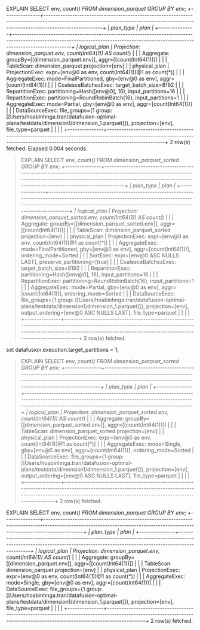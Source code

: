 EXPLAIN SELECT env, count(*) FROM dimension_parquet GROUP BY env;
+---------------+------------------------------------------------------------------------------------------------------------------------------------------------------------------------------------+
| plan_type     | plan                                                                                                                                                                               |
+---------------+------------------------------------------------------------------------------------------------------------------------------------------------------------------------------------+
| logical_plan  | Projection: dimension_parquet.env, count(Int64(1)) AS count(*)                                                                                                                     |
|               |   Aggregate: groupBy=[[dimension_parquet.env]], aggr=[[count(Int64(1))]]                                                                                                           |
|               |     TableScan: dimension_parquet projection=[env]                                                                                                                                  |
| physical_plan | ProjectionExec: expr=[env@0 as env, count(Int64(1))@1 as count(*)]                                                                                                                 |
|               |   AggregateExec: mode=FinalPartitioned, gby=[env@0 as env], aggr=[count(Int64(1))]                                                                                                 |
|               |     CoalesceBatchesExec: target_batch_size=8192                                                                                                                                    |
|               |       RepartitionExec: partitioning=Hash([env@0], 16), input_partitions=16                                                                                                         |
|               |         RepartitionExec: partitioning=RoundRobinBatch(16), input_partitions=1                                                                                                      |
|               |           AggregateExec: mode=Partial, gby=[env@0 as env], aggr=[count(Int64(1))]                                                                                                  |
|               |             DataSourceExec: file_groups={1 group: [[Users/hoabinhnga.tran/datafusion-optimal-plans/testdata/dimension1/dimension_1.parquet]]}, projection=[env], file_type=parquet |
|               |                                                                                                                                                                                    |
+---------------+------------------------------------------------------------------------------------------------------------------------------------------------------------------------------------+
2 row(s) fetched. 
Elapsed 0.004 seconds.

> EXPLAIN SELECT env, count(*) FROM dimension_parquet_sorted GROUP BY env;
+---------------+------------------------------------------------------------------------------------------------------------------------------------------------------------------------------------------------------------------------------+
| plan_type     | plan                                                                                                                                                                                                                         |
+---------------+------------------------------------------------------------------------------------------------------------------------------------------------------------------------------------------------------------------------------+
| logical_plan  | Projection: dimension_parquet_sorted.env, count(Int64(1)) AS count(*)                                                                                                                                                        |
|               |   Aggregate: groupBy=[[dimension_parquet_sorted.env]], aggr=[[count(Int64(1))]]                                                                                                                                              |
|               |     TableScan: dimension_parquet_sorted projection=[env]                                                                                                                                                                     |
| physical_plan | ProjectionExec: expr=[env@0 as env, count(Int64(1))@1 as count(*)]                                                                                                                                                           |
|               |   AggregateExec: mode=FinalPartitioned, gby=[env@0 as env], aggr=[count(Int64(1))], ordering_mode=Sorted                                                                                                                     |
|               |     SortExec: expr=[env@0 ASC NULLS LAST], preserve_partitioning=[true]                                                                                                                                                      |
|               |       CoalesceBatchesExec: target_batch_size=8192                                                                                                                                                                            |
|               |         RepartitionExec: partitioning=Hash([env@0], 16), input_partitions=16                                                                                                                                                 |
|               |           RepartitionExec: partitioning=RoundRobinBatch(16), input_partitions=1                                                                                                                                              |
|               |             AggregateExec: mode=Partial, gby=[env@0 as env], aggr=[count(Int64(1))], ordering_mode=Sorted                                                                                                                    |
|               |               DataSourceExec: file_groups={1 group: [[Users/hoabinhnga.tran/datafusion-optimal-plans/testdata/dimension1/dimension_1.parquet]]}, projection=[env], output_ordering=[env@0 ASC NULLS LAST], file_type=parquet |
|               |                                                                                                                                                                                                                              |
+---------------+------------------------------------------------------------------------------------------------------------------------------------------------------------------------------------------------------------------------------+
2 row(s) fetched. 



set datafusion.execution.target_partitions = 1;



> EXPLAIN SELECT env, count(*) FROM dimension_parquet_sorted GROUP BY env;
+---------------+--------------------------------------------------------------------------------------------------------------------------------------------------------------------------------------------------------------------+
| plan_type     | plan                                                                                                                                                                                                               |
+---------------+--------------------------------------------------------------------------------------------------------------------------------------------------------------------------------------------------------------------+
| logical_plan  | Projection: dimension_parquet_sorted.env, count(Int64(1)) AS count(*)                                                                                                                                              |
|               |   Aggregate: groupBy=[[dimension_parquet_sorted.env]], aggr=[[count(Int64(1))]]                                                                                                                                    |
|               |     TableScan: dimension_parquet_sorted projection=[env]                                                                                                                                                           |
| physical_plan | ProjectionExec: expr=[env@0 as env, count(Int64(1))@1 as count(*)]                                                                                                                                                 |
|               |   AggregateExec: mode=Single, gby=[env@0 as env], aggr=[count(Int64(1))], ordering_mode=Sorted                                                                                                                     |
|               |     DataSourceExec: file_groups={1 group: [[Users/hoabinhnga.tran/datafusion-optimal-plans/testdata/dimension1/dimension_1.parquet]]}, projection=[env], output_ordering=[env@0 ASC NULLS LAST], file_type=parquet |
|               |                                                                                                                                                                                                                    |
+---------------+--------------------------------------------------------------------------------------------------------------------------------------------------------------------------------------------------------------------+
2 row(s) fetched. 


EXPLAIN SELECT env, count(*) FROM dimension_parquet GROUP BY env;
+---------------+----------------------------------------------------------------------------------------------------------------------------------------------------------------------------+
| plan_type     | plan                                                                                                                                                                       |
+---------------+----------------------------------------------------------------------------------------------------------------------------------------------------------------------------+
| logical_plan  | Projection: dimension_parquet.env, count(Int64(1)) AS count(*)                                                                                                             |
|               |   Aggregate: groupBy=[[dimension_parquet.env]], aggr=[[count(Int64(1))]]                                                                                                   |
|               |     TableScan: dimension_parquet projection=[env]                                                                                                                          |
| physical_plan | ProjectionExec: expr=[env@0 as env, count(Int64(1))@1 as count(*)]                                                                                                         |
|               |   AggregateExec: mode=Single, gby=[env@0 as env], aggr=[count(Int64(1))]                                                                                                   |
|               |     DataSourceExec: file_groups={1 group: [[Users/hoabinhnga.tran/datafusion-optimal-plans/testdata/dimension1/dimension_1.parquet]]}, projection=[env], file_type=parquet |
|               |                                                                                                                                                                            |
+---------------+----------------------------------------------------------------------------------------------------------------------------------------------------------------------------+
2 row(s) fetched. 






